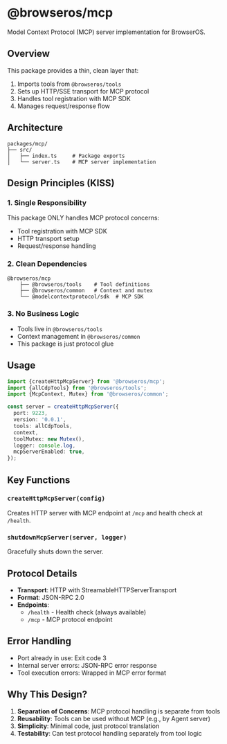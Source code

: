 # @browseros/mcp

Model Context Protocol (MCP) server implementation for BrowserOS.

## Overview

This package provides a thin, clean layer that:

1. Imports tools from `@browseros/tools`
2. Sets up HTTP/SSE transport for MCP protocol
3. Handles tool registration with MCP SDK
4. Manages request/response flow

## Architecture

```
packages/mcp/
├── src/
│   ├── index.ts     # Package exports
│   └── server.ts    # MCP server implementation
```

## Design Principles (KISS)

### 1. **Single Responsibility**

This package ONLY handles MCP protocol concerns:

- Tool registration with MCP SDK
- HTTP transport setup
- Request/response handling

### 2. **Clean Dependencies**

```
@browseros/mcp
    ├── @browseros/tools    # Tool definitions
    ├── @browseros/common   # Context and mutex
    └── @modelcontextprotocol/sdk  # MCP SDK
```

### 3. **No Business Logic**

- Tools live in `@browseros/tools`
- Context management in `@browseros/common`
- This package is just protocol glue

## Usage

```typescript
import {createHttpMcpServer} from '@browseros/mcp';
import {allCdpTools} from '@browseros/tools';
import {McpContext, Mutex} from '@browseros/common';

const server = createHttpMcpServer({
  port: 9223,
  version: '0.0.1',
  tools: allCdpTools,
  context,
  toolMutex: new Mutex(),
  logger: console.log,
  mcpServerEnabled: true,
});
```

## Key Functions

### `createHttpMcpServer(config)`

Creates HTTP server with MCP endpoint at `/mcp` and health check at `/health`.

### `shutdownMcpServer(server, logger)`

Gracefully shuts down the server.

## Protocol Details

- **Transport**: HTTP with StreamableHTTPServerTransport
- **Format**: JSON-RPC 2.0
- **Endpoints**:
  - `/health` - Health check (always available)
  - `/mcp` - MCP protocol endpoint

## Error Handling

- Port already in use: Exit code 3
- Internal server errors: JSON-RPC error response
- Tool execution errors: Wrapped in MCP error format

## Why This Design?

1. **Separation of Concerns**: MCP protocol handling is separate from tools
2. **Reusability**: Tools can be used without MCP (e.g., by Agent server)
3. **Simplicity**: Minimal code, just protocol translation
4. **Testability**: Can test protocol handling separately from tool logic
